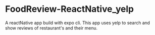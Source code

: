 # FoodReview-ReactNative_yelp
A reactNative app build with expo cli. This app uses yelp to search and show reviews of restaurant's and their menu.